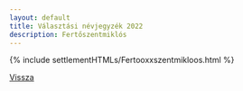 ```yaml
---
layout: default
title: Választási névjegyzék 2022
description: Fertőszentmiklós
---
```


{% include settlementHTMLs/Fertooxxszentmikloos.html %}

[Vissza](../)